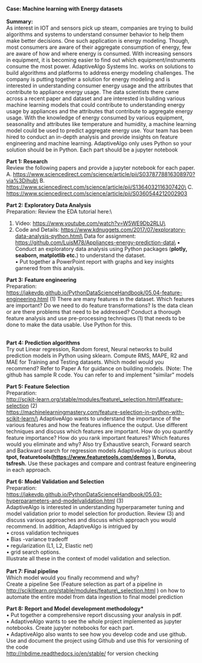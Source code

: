 **Case: Machine learning with Energy datasets**\
\
**Summary:**\
As interest in IOT and sensors pick up steam, companies are trying to
build algorithms and systems to understand consumer behavior to help
them make better decisions. One such application is energy modeling.
Though, most consumers are aware of their aggregate consumption of
energy, few are aware of how and where energy is consumed. With
increasing sensors in equipment, it is becoming easier to find out which
equipment/instruments consume the most power. AdaptiveAlgo Systems Inc.
works on solutions to build algorithms and platforms to address energy
modeling challenges. The company is putting together a solution for
energy modeling and is interested in understanding consumer energy usage
and the attributes that contribute to appliance energy usage. The data
scientists there came across a recent paper and dataset and are
interested in building various machine learning models that could
contribute to understanding energy usage by appliances and the
attributes that contribute to aggregate energy usage. With the knowledge
of energy consumed by various equipment, seasonality and attributes like
temperature and humidity, a machine learning model could be used to
predict aggregate energy use. Your team has been hired to conduct an
in-depth analysis and provide insights on feature engineering and
machine learning. AdaptiveAlgo only uses Python so your solution should
be in Python. Each part should be a jupyter notebook

**Part 1: Research**\
Review the following papers and provide a jupyter notebook for each
paper.\
A.
https://www.sciencedirect.com/science/article/pii/S0378778816308970?via%3Dihub\
B. https://www.sciencedirect.com/science/article/pii/S1364032116307420\
C. <https://www.sciencedirect.com/science/article/pii/S0360544212002903>

**Part 2: Exploratory Data Analysis**\
Preparation: Review the EDA tutorial here:\
1. Video: https://www.youtube.com/watch?v=W5WE9Db2RLU\
2. Code and Details:
https://www.kdnuggets.com/2017/07/exploratory-data-analysis-python.html\
Data for assignment:
https://github.com/LuisM78/Appliances-energy-prediction-data\
• Conduct an exploratory data analysis using Python packages (**plotly,
seaborn, matplotlib etc.**) to understand the dataset.\
• Put together a PowerPoint report with graphs and key insights garnered
from this analysis.

**Part 3: Feature engineering**\
Preparation:\
https://jakevdp.github.io/PythonDataScienceHandbook/05.04-feature-engineering.html
(1) There are many features in the dataset. Which features are
important? Do we need to do feature transformations? Is the data clean
or are there problems that need to be addressed? Conduct a thorough
feature analysis and use pre-processing techniques (1) that needs to be
done to make the data usable. Use Python for this.

**\
Part 4: Prediction algorithms**\
Try out Linear regression, Random forest, Neural networks to build
prediction models in Python using sklearn. Compute RMS, MAPE, R2 and MAE
for Training and Testing datasets. Which model would you recommend?
Refer to Paper A for guidance on building models. (Note: The github has
sample R code. You can refer to and implement "similar" models

**Part 5: Feature Selection**\
Preparation:\
http://scikit-learn.org/stable/modules/feature\_selection.html\#feature-selection
(2)\
https://machinelearningmastery.com/feature-selection-in-python-with-scikit-learn/\
AdaptiveAlgo wants to understand the importance of the various features
and how the features influence the output. Use different techniques and
discuss which features are important. How do you quantify feature
importance? How do you rank important features? Which features would you
eliminate and why? Also try Exhaustive search, Forward search and
Backward search for regression models AdaptiveAlgo is curious about
**tpot, featuretools(https://www.featuretools.com/demos ), Boruta,
tsfresh.** Use these packages and compare and contrast feature
engineering in each approach.

**Part 6: Model Validation and Selection**\
Preparation:\
https://jakevdp.github.io/PythonDataScienceHandbook/05.03-hyperparameters-and-modelvalidation.html
(3)\
AdaptiveAlgo is interested in understanding hyperparameter tuning and
model validation prior to model selection for production. Review (3) and
discuss various approaches and discuss which approach you would
recommend. In addition, AdaptiveAlgo is intrigued by\
• cross validation techniques\
• Bias -variance tradeoff\
• regularization (L1, L2, Elastic net)\
• grid search options.\
Illustrate all these in the context of model validation and selection.\
\
**Part 7: Final pipeline**\
Which model would you finally recommend and why?\
Create a pipeline See (Feature selection as part of a pipeline in
http://scikitlearn.org/stable/modules/feature\_selection.html ) on how
to automate the entire model from data ingestion to final model
prediction

**Part 8: Report and Model development methodology\***\
• Put together a comprehensive report discussing your analysis in pdf.\
• AdaptiveAlgo wants to see the whole project implemented as jupyter
notebooks. Create jupyter notebooks for each part.\
• AdaptiveAlgo also wants to see how you develop code and use github.
Use and document the project using Github and use this for versioning of
the code\
http://nbdime.readthedocs.io/en/stable/ for version checking
